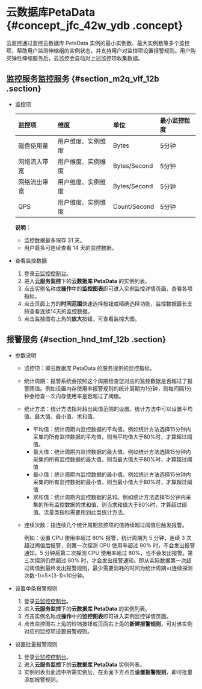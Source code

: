 # 云数据库PetaData {#concept_jfc_42w_ydb .concept}

云监控通过监控云数据库 PetaData 实例的最小实例数、最大实例数等多个监控项，帮助用户监测伸缩组的实例状态，并支持用户对监控项设置报警规则。用户购买弹性伸缩服务后，云监控会自动对上述监控项收集数据。

## 监控服务监控服务 {#section_m2q_vlf_12b .section}

-   监控项

    |监控项|维度|单位|最小监控粒度|
    |:--|:-|:-|:-----|
    |磁盘使用量|用户维度、实例维度|Bytes|5分钟|
    |网络流入带宽|用户维度、实例维度|Bytes/Second|5分钟|
    |网络流出带宽|用户维度、实例维度|Bytes/Second|5分钟|
    |QPS|用户维度、实例维度|Count/Second|5分钟|

    **说明：** 

    -   监控数据最多保存 31 天。
    -   用户最多可连续查看 14 天的监控数据。
-   查看监控数据
    1.  登录[云监控控制台](http://cms.console.aliyun.com/#/groups/)。
    2.  进入**云服务监控**下的**云数据库 PetaData** 的实例列表。
    3.  点击实例名称或**操作**中的**监控图表**即可进入实例监控详情页面，查看各项指标。
    4.  点击页面上方的**时间范围**快速选择按钮或精确选择功能，监控数据最长支持查看连续14天的监控数据。
    5.  点击监控图右上角的**放大**按钮，可查看监控大图。

## 报警服务 {#section_hnd_tmf_12b .section}

-   参数说明
    -   监控项：即云数据库 PetaData 的服务提供的监控指标。
    -   统计周期：报警系统会按照这个周期检查您对应的监控数据是否超过了报警阈值。例如设置内存使用率报警规则的统计周期为1分钟，则每间隔1分钟会检查一次内存使用率是否超过了阈值。
    -   统计方法：统计方法指对超出阈值范围的设置。统计方法中可以设置平均值、最大值、最小值、求和值。
        -   平均值：统计周期内监控数据的平均值。例如统计方法选择15分钟内采集的所有监控数据的平均值，则当平均值大于80%时，才算超过阈值。
        -   最大值：统计周期内监控数据的最大值。例如统计方法选择15分钟内采集的所有监控数据的最大值，则当最大值大于80%时，才算超过阈值
        -   最小值：统计周期内监控数据的最小值。例如统计方法选择15分钟内采集的所有监控数据的最小值，则当最小值大于80%时，才算超过阈值
        -   求和值：统计周期内监控数据的总和。例如统计方法选择15分钟内采集的所有监控数据的求和值，则当求和值大于80%时，才算超过阈值。流量类指标需要用到此类统计方法。
    -   连续次数：指连续几个统计周期监控项的值持续超过阈值后触发报警。

        例如：设置 CPU 使用率超过 80% 报警，统计周期为 5 分钟，连续 3 次超过阈值后报警，则第一次探测 CPU 使用率超过 80% 时，不会发出报警通知。5 分钟后第二次探测 CPU 使用率超过 80%，也不会发出报警。第三次探测仍然超过 80% 时，才会发出报警通知。即从实际数据第一次超过阈值到最终发出报警规则，最少需要消耗的时间为统计周期×\(连续探测次数-1\)=5×\(3-1\)=10分钟。

-   设置单条报警规则
    1.  登录[云监控控制台](http://cms.console.aliyun.com/#/groups/)。
    2.  进入**云服务监控**下的**云数据库 PetaData** 的实例列表。
    3.  点击实例名称或**操作**中的**监控图表**即可进入实例监控详情页面。
    4.  点击监控图右上角的铃铛按钮或页面右上角的**新建报警规则**，可对该实例对应的监控项设置报警规则。
-   设置批量报警规则
    1.  登录[云监控控制台](http://cms.console.aliyun.com/#/groups/)。
    2.  进入**云服务监控**下的**云数据库 PetaData** 实例列表。
    3.  实例列表页面选中所需实例后，在页面下方点击**设置报警规则**，即可批量添加报警规则。

